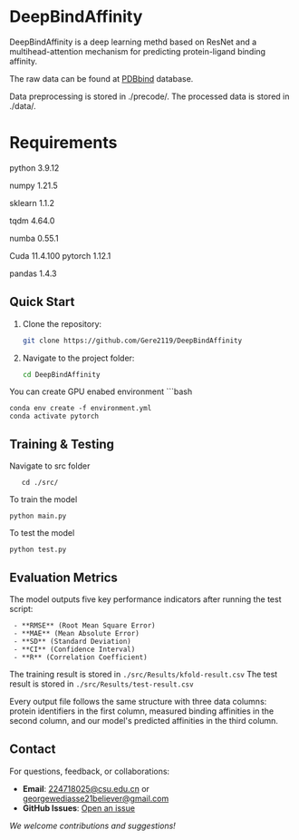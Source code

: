# DeepBindAffinity
DeepBindAffinity is a deep learning methd based on ResNet and a multihead-attention mechanism for predicting protein-ligand binding affinity.

The raw data can be found at [PDBbind](https://www.pdbbind-plus.org.cn/) database.

Data preprocessing is stored in ./precode/. The processed data is stored in ./data/.
# Requirements

python 3.9.12

numpy 1.21.5

sklearn 1.1.2

tqdm 4.64.0

numba 0.55.1

Cuda 11.4.100
pytorch 1.12.1

pandas 1.4.3

## Quick Start

1. Clone the repository:
   ```bash
   git clone https://github.com/Gere2119/DeepBindAffinity
2. Navigate to the project folder:
   ```bash
   cd DeepBindAffinity
   
You can create GPU enabed environment
    ```bash
    
    conda env create -f environment.yml
    conda activate pytorch

## Training & Testing

  Navigate to src folder 
  
       cd ./src/
  To train the model
     
    python main.py

  To test the model

    python test.py


## Evaluation Metrics

The model outputs five key performance indicators after running the test script:
    
     - **RMSE** (Root Mean Square Error)
     - **MAE** (Mean Absolute Error)  
     - **SD** (Standard Deviation)  
     - **CI** (Confidence Interval)  
     - **R** (Correlation Coefficient)

  
The training result is stored in `./src/Results/kfold-result.csv`
The test result is stored in `./src/Results/test-result.csv`

Every output file follows the same structure with three data columns: protein identifiers in the first column, measured binding affinities in the second column, and our model's predicted affinities in the third column.

## Contact

For questions, feedback, or collaborations:

- **Email**: [224718025@csu.edu.cn](224718025@csu.edu.cn)  or  [ georgewediasse21believer@gmail.com]( georgewediasse21believer@gmail.com)
- **GitHub Issues**: [Open an issue](https://github.com/Gere2119/DeepBindAffinity/issues)   

*We welcome contributions and suggestions!*
